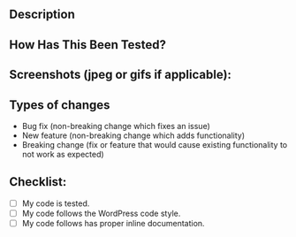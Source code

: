 ## Description
<!--- Please describe your changes -->

## How Has This Been Tested?
<!--- Please describe in detail how you tested your changes. -->
<!--- Include details of your testing environment, tests ran to see how -->
<!--- your change affects other areas of the code, etc. -->

## Screenshots (jpeg or gifs if applicable):

## Types of changes
<!--- What types of changes does your code introduce?  -->
- Bug fix (non-breaking change which fixes an issue)
- New feature (non-breaking change which adds functionality)
- Breaking change (fix or feature that would cause existing functionality to not work as expected)

## Checklist:
- [ ] My code is tested.
- [ ] My code follows the WordPress code style.
- [ ] My code follows has proper inline documentation.